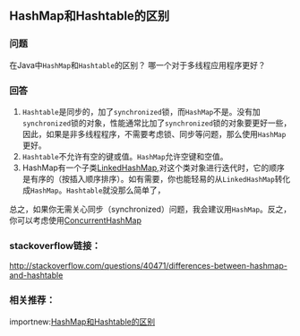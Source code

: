 ## HashMap和Hashtable的区别

### 问题

在Java中`HashMap`和`Hashtable`的区别？
哪一个对于多线程应用程序更好？

### 回答

1. `Hashtable`是同步的，加了`synchronized`锁，而`HashMap`不是。没有加`synchronized`锁的对象，性能通常比加了`synchronized`锁的对象要更好一些，因此，如果是非多线程程序，不需要考虑锁、同步等问题，那么使用`HashMap`更好。
2. `Hashtable`不允许有空的键或值。`HashMap`允许空键和空值。
3. HashMap有一个子类[LinkedHashMap](http://docs.oracle.com/javase/7/docs/api/java/util/LinkedHashMap.html),对这个类对象进行迭代时，它的顺序是有序的（按插入顺序排序）。如有需要，你也能轻易的从`LinkedHashMap`转化成`HashMap`。`Hashtable`就没那么简单了，

总之，如果你无需关心同步（synchronized）问题，我会建议用`HashMap`。反之，你可以考虑使用[ConcurrentHashMap](http://docs.oracle.com/javase/7/docs/api/java/util/concurrent/ConcurrentHashMap.html)

### stackoverflow链接：

http://stackoverflow.com/questions/40471/differences-between-hashmap-and-hashtable

### 相关推荐：

importnew:[HashMap和Hashtable的区别](http://www.importnew.com/7010.html)